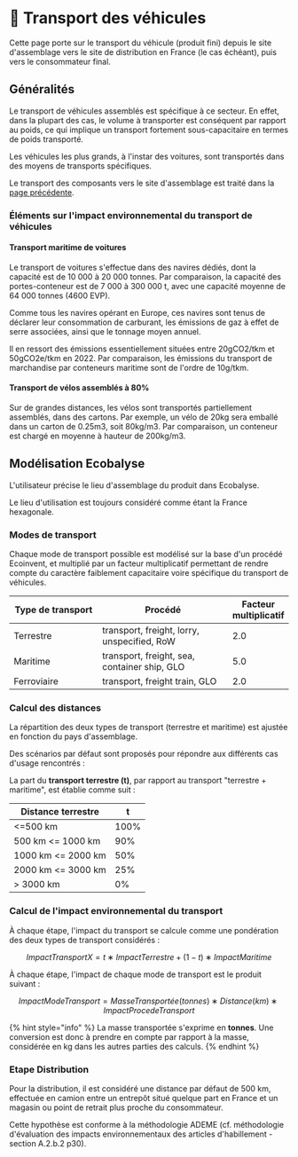 # 🚚 Transport des véhicules

Cette page porte sur le transport du véhicule (produit fini) depuis le site d'assemblage vers le site de distribution en France (le cas échéant), puis vers le consommateur final.

## Généralités

Le transport de véhicules assemblés est spécifique à ce secteur. En effet, dans la plupart des cas, le volume à transporter est conséquent par rapport au poids, ce qui implique un transport fortement sous-capacitaire en termes de poids transporté.&#x20;

Les véhicules les plus grands, à l'instar des voitures, sont transportés dans des moyens de transports spécifiques.

Le transport des composants vers le site d'assemblage est traité dans la [page précédente](../../documentation-transverse/transport.md).

### Éléments sur l'impact environnemental du transport de véhicules

#### Transport maritime de voitures

Le transport de voitures s'effectue dans des navires dédiés, dont la capacité est de 10 000 à 20 000 tonnes. Par comparaison, la capacité des portes-conteneur est de 7 000 à 300 000 t, avec une capacité moyenne de 64 000 tonnes (4600 EVP).

Comme tous les navires opérant en Europe, ces navires sont tenus de déclarer leur consommation de carburant, les émissions de gaz à effet de serre associées, ainsi que le tonnage moyen annuel.

Il en ressort des émissions essentiellement situées entre 20gCO2/tkm et 50gCO2e/tkm en 2022. Par comparaison, les émissions du transport de marchandise par conteneurs maritime sont de l'ordre de 10g/tkm.

#### Transport de vélos assemblés à 80%

Sur de grandes distances, les vélos sont transportés partiellement assemblés, dans des cartons. Par exemple, un vélo de 20kg sera emballé dans un carton de 0.25m3, soit 80kg/m3. Par comparaison, un conteneur est chargé en moyenne à hauteur de 200kg/m3.

## Modélisation Ecobalyse

L'utilisateur précise le lieu d'assemblage du produit dans Ecobalyse.&#x20;

Le lieu d'utilisation est toujours considéré comme étant la France hexagonale.

### Modes de transport <a href="#procedes" id="procedes"></a>

Chaque mode de transport possible est modélisé sur la base d'un procédé Ecoinvent, et multiplié par un facteur multiplicatif permettant de rendre compte du caractère faiblement capacitaire voire spécifique du transport de véhicules.

<table><thead><tr><th width="199">Type de transport</th><th width="328">Procédé</th><th>Facteur multiplicatif</th></tr></thead><tbody><tr><td>Terrestre</td><td>transport, freight, lorry, unspecified, RoW</td><td>2.0</td></tr><tr><td>Maritime</td><td>transport, freight, sea, container ship, GLO</td><td>5.0</td></tr><tr><td>Ferroviaire</td><td>transport, freight train, GLO</td><td>2.0</td></tr></tbody></table>

### Calcul des distances <a href="#distribution" id="distribution"></a>

La répartition des deux types de transport (terrestre et maritime) est ajustée en fonction du pays d'assemblage.

Des scénarios par défaut sont proposés pour répondre aux différents cas d'usage rencontrés :&#x20;

La part du **transport terrestre (t)**, par rapport au transport "terrestre + maritime", est établie comme suit :

| **Distance terrestre** | **t** |
| ---------------------- | ----- |
| <=500 km               | 100%  |
| 500 km <= 1000 km      | 90%   |
| 1000 km <= 2000 km     | 50%   |
| 2000 km <= 3000 km     | 25%   |
| > 3000 km              | 0%    |

### Calcul de l'impact environnemental du transport <a href="#distribution" id="distribution"></a>

À chaque étape, l'impact du transport se calcule comme une pondération des deux types de transport considérés :&#x20;

$$
ImpactTransportX=t∗ImpactTerrestre+(1−t)∗ImpactMaritime
$$

À chaque étape, l'impact de chaque mode de transport est le produit suivant :

$$
ImpactModeTransport=MasseTransportée (tonnes)∗Distance(km)∗ImpactProcedeTransport
$$

{% hint style="info" %}
La masse transportée s'exprime en **tonnes**. Une conversion est donc à prendre en compte par rapport à la masse, considérée en kg dans les autres parties des calculs.
{% endhint %}

### Etape Distribution <a href="#distribution" id="distribution"></a>

Pour la distribution, il est considéré une distance par défaut de 500 km, effectuée en camion entre un entrepôt situé quelque part en France et un magasin ou point de retrait plus proche du consommateur.

Cette hypothèse est conforme à la méthodologie ADEME (cf. méthodologie d'évaluation des impacts environnementaux des articles d'habillement - section A.2.b.2 p30).

